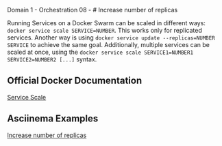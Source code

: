 Domain 1 - Orchestration
08 - # Increase number of replicas

Running Services on a Docker Swarm can be scaled in different ways: `docker service scale SERVICE=NUMBER`. This works only for replicated services. Another way is using `docker service update --replicas=NUMBER SERVICE` to achieve the same goal. Additionally, multiple services can be scaled at once, using the `docker service scale SERVICE1=NUMBER1 SERVICE2=NUMBER2 [...]` syntax.

## Official Docker Documentation
[Service Scale](https://docs.docker.com/engine/reference/commandline/service_scale/#examples)

## Asciinema Examples
[Increase number of replicas](https://asciinema.org/a/uwKaS8HHk35Aw4H8yCfD8XtG5)
